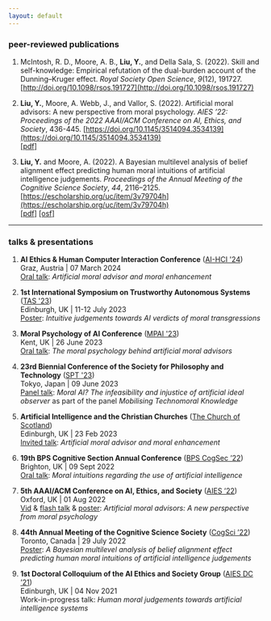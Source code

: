 ```yaml
---
layout: default
---
```


### peer-reviewed publications

1. McIntosh, R. D., Moore, A. B., **Liu, Y.**, and Della Sala, S. (2022). Skill and self-knowledge: Empirical refutation of the dual-burden account of the Dunning–Kruger effect. *Royal Society Open Science*, *9*(12), 191727. [http://doi.org/10.1098/rsos.191727](http://doi.org/10.1098/rsos.191727) 

2. **Liu, Y.**, Moore, A. Webb, J., and Vallor, S. (2022). Artificial moral advisors: A new perspective from moral psychology. *AIES ’22: Proceedings of the 2022 AAAI/ACM Conference on AI, Ethics, and Society*, 436-445. [https://doi.org/10.1145/3514094.3534139](https://doi.org/10.1145/3514094.3534139) \
[[pdf]](/papers/Liuetal2022.pdf)

3. **Liu, Y.** and Moore, A. (2022). A Bayesian multilevel analysis of belief alignment effect predicting human moral intuitions of artificial intelligence judgements. *Proceedings of the Annual Meeting of the Cognitive Science Society*, *44*, 2116–2125. [https://escholarship.org/uc/item/3v79704h](https://escholarship.org/uc/item/3v79704h) \
[[pdf]](/papers/LiuMoore2022.pdf) [[osf]](https://osf.io/7qjt3/)

---

### talks & presentations 

1. **AI Ethics & Human Computer Interaction Conference** ([AI-HCI '24](https://idea-lab.uni-graz.at/de/veranstaltungen/konferenz-ai-ethics-human-computer-interaction/)) \
   Graz, Austria | 07 March 2024 \
   [Oral talk](/presentations/AI-HCI24_slides.pdf): 
   *Artificial moral advisor and moral enhancement*

2. **1st International Symposium on Trustworthy Autonomous Systems** ([TAS '23](https://symposium.tas.ac.uk/)) \
   Edinburgh, UK | 11-12 July 2023 \
   [Poster](/presentations/TAS23_poster.pdf): 
   *Intuitive judgements towards AI verdicts of moral transgressions*

3. **Moral Psychology of AI Conference** ([MPAI '23](https://blogs.kent.ac.uk/moralpsychai/)) \
   Kent, UK | 26 June 2023 \
   [Oral talk](/presentations/MPAI23_slides.pdf): 
   *The moral psychology behind artificial moral advisors*

4. **23rd Biennial Conference of the Society for Philosophy and Technology** ([SPT '23](https://www.spt2023.org/)) \
   Tokyo, Japan | 09 June 2023 \
   [Panel talk](/presentations/SPT23_slides.pdf): 
   *Moral AI? The infeasibility and injustice of artificial ideal observer*
   as part of the panel *Mobilising Technomoral Knowledge*

5. **Artificial Intelligence and the Christian Churches** ([The Church of Scotland](https://www.churchofscotland.org.uk/news-and-events/events/artificial-intelligence-and-the-christian-churches)) \
    Edinburgh, UK | 23 Feb 2023 \
    [Invited talk]():
    *Artificial moral advisor and moral enhancement*

6. **19th BPS Cognitive Section Annual Conference** ([BPS CogSec ’22](https://www.cogsec2022.com/)) \
    Brighton, UK | 09 Sept 2022 \
    [Oral talk](/presentations/CogSec22_slides.pdf): 
    *Moral intuitions regarding the use of artificial intelligence*

7. **5th AAAI/ACM Conference on AI, Ethics, and Society** ([AIES ’22](https://www.aies-conference.com/2022/)) \
    Oxford, UK | 01 Aug 2022 \
    [Vid](/presentations/AIES22_vid_slides.pdf) & [flash talk](/presentations/AIES22_lightning_slides.pdf) & [poster](/presentations/AIES22_poster.pdf): 
    *Artificial moral advisors: A new perspective from moral psychology* 

8. **44th Annual Meeting of the Cognitive Science Society** ([CogSci ’22](https://cognitivesciencesociety.org/cogsci-2022/)) \
    Toronto, Canada | 29 July 2022 \
    [Poster](/presentations/CogSci22_poster.pdf): 
    *A Bayesian multilevel analysis of belief alignment effect predicting human moral intuitions of artificial intelligence judgements*

8. **1st Doctoral Colloquium of the AI Ethics and Society Group** ([AIES DC ’21](https://www.ai-ethics.org/doctoral-colloquium)) \
    Edinburgh, UK | 04 Nov 2021 \
    Work-in-progress talk: 
    *Human moral judgements towards artificial intelligence systems*
